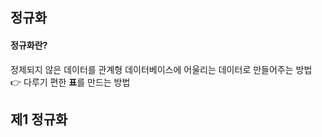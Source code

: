 ## 정규화

<h4>정규화란?</h4>

정제되지 않은 데이터를 관계형 데이터베이스에 어울리는 데이터로 만들어주는 방법 <br/>
👉 다루기 편한 <strong>표</strong>를 만드는 방법

<h2>제1 정규화</h2>


